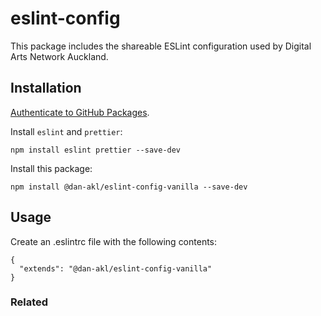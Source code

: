 # eslint-config

This package includes the shareable ESLint configuration used by Digital Arts Network Auckland.

## Installation
[Authenticate to GitHub Packages](https://help.github.com/en/github/managing-packages-with-github-packages/configuring-npm-for-use-with-github-packages#authenticating-to-github-packages).

Install `eslint` and `prettier`:
```
npm install eslint prettier --save-dev
```

Install this package:
```
npm install @dan-akl/eslint-config-vanilla --save-dev
```

## Usage
Create an .eslintrc file with the following contents:

```
{
  "extends": "@dan-akl/eslint-config-vanilla"
}
```

### Related
